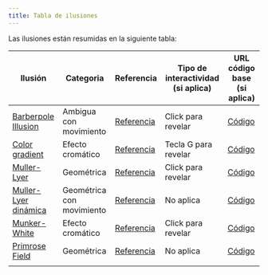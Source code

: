 ```yaml
---
title: Tabla de ilusiones
---
```

Las ilusiones están resumidas en la siguiente tabla:

| Ilusión | Categoria | Referencia | Tipo de interactividad (si aplica) | URL código base (si aplica) |
|---------|-----------|------------|------------------------------------|-----------------------------|
|[Barberpole Illusion](https://visual-2020-2.github.io/illusions/barberpole.html)|Ambigua con movimiento|[Referencia](https://en.wikipedia.org/wiki/Barberpole_illusion)|Click para revelar|[Código](https://github.com/VISUAL-2020-2/visual-2020-2.github.io/blob/master/_illusions/barberpole.js)|
|[Color gradient](https://visual-2020-2.github.io/illusions/colorgradient.html)|Efecto cromático|[Referencia](https://en.wikipedia.org/wiki/Optical_illusion)|Tecla G para revelar|[Código](https://github.com/VISUAL-2020-2/visual-2020-2.github.io/blob/master/_illusions/colorgradient.js)|
|[Muller-Lyer](https://visual-2020-2.github.io/illusions/muller.html)|Geométrica|[Referencia](https://en.wikipedia.org/wiki/Müller-Lyer_illusion)|Click para revelar|[Código](https://github.com/VISUAL-2020-2/visual-2020-2.github.io/blob/master/_illusions/muller.js)|
|[Muller-Lyer dinámica](https://visual-2020-2.github.io/illusions/muller2.html)|Geométrica con movimiento|[Referencia](https://en.wikipedia.org/wiki/Müller-Lyer_illusion)|No aplica|[Código](https://github.com/VISUAL-2020-2/visual-2020-2.github.io/blob/master/_illusions/muller2.js)|
|[Munker-White](https://visual-2020-2.github.io/illusions/munkerwhite.html)|Efecto cromático|[Referencia](https://en.wikipedia.org/wiki/White%27s_illusion)|Click para revelar|[Código](https://github.com/VISUAL-2020-2/visual-2020-2.github.io/blob/master/_illusions/munker.js)|
|[Primrose Field](https://visual-2020-2.github.io/illusions/primrose.html)|Geométrica|[Referencia](https://blogs.brown.edu/sarahabdellahneuroscience/2016/08/24/primroses-field-optical-illusion/)|No aplica|[Código](https://github.com/VISUAL-2020-2/visual-2020-2.github.io/blob/master/_illusions/primrose.js)|
|         |           |            |                                    |                             |

<!-- Sketch file location, (pending organization) -->
<script src="illusion.js"></script>
<!-- Necessary element to position p5 canvas -->
<div id="sketch-div"></div>

